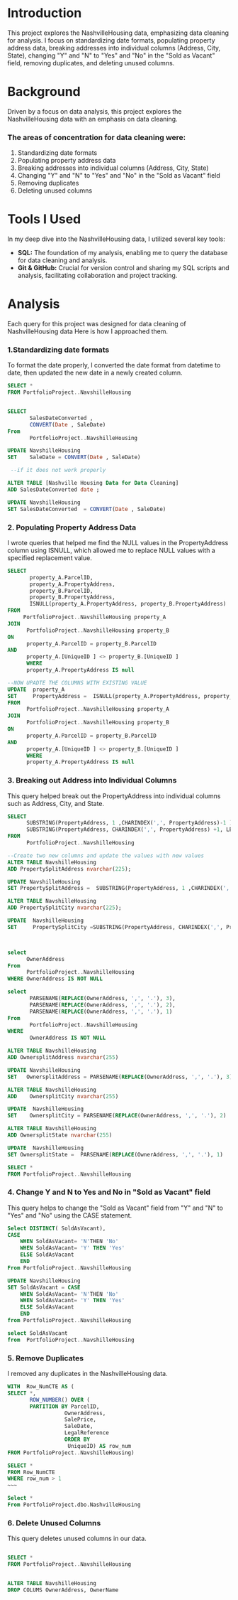 # Introduction

This project explores the NashvilleHousing data, emphasizing data cleaning for analysis. I focus on standardizing date formats, populating property address data, breaking addresses into individual columns (Address, City, State), changing "Y" and "N" to "Yes" and "No" in the "Sold as Vacant" field, removing duplicates, and deleting unused columns.

# Background

Driven by a focus on data analysis, this project explores the NashvilleHousing data with an emphasis on data cleaning.

### The areas of concentration for data cleaning were:

1. Standardizing date formats
2. Populating property address data
3. Breaking addresses into individual columns (Address, City, State)
4. Changing "Y" and "N" to "Yes" and "No" in the "Sold as Vacant" field
5. Removing duplicates
6. Deleting unused columns

# Tools I Used

In my deep dive into the NashvilleHousing data, I utilized several key tools:

- **SQL:** The foundation of my analysis, enabling me to query the database for data cleaning and analysis.
- **Git & GitHub:** Crucial for version control and sharing my SQL scripts and analysis, facilitating collaboration and project tracking.

# Analysis

Each query for this project was designed for data cleaning of NashvilleHousing data
Here is how I approached them.

### 1.Standardizing date formats

To format the date properly, I converted the date format from datetime to date, then updated the new date in a newly created column.

```sql
SELECT *
FROM PortfolioProject..NavshilleHousing


SELECT 
       SalesDateConverted , 
       CONVERT(Date , SaleDate)
From   
       PortfolioProject..NavshilleHousing

UPDATE NavshilleHousing
SET    SaleDate = CONVERT(Date , SaleDate)

 --if it does not work properly

ALTER TABLE [Nashville Housing Data for Data Cleaning]
ADD SalesDateConverted date ;

UPDATE NavshilleHousing
SET SalesDateConverted  = CONVERT(Date , SaleDate)

```


### 2. Populating Property Address Data

I wrote queries that helped me find the NULL values in the PropertyAddress column using ISNULL, which allowed me to replace NULL values with a specified replacement value.

```sql
SELECT 
       property_A.ParcelID, 
	   property_A.PropertyAddress, 
	   property_B.ParcelID, 
       property_B.PropertyAddress, 
	   ISNULL(property_A.PropertyAddress, property_B.PropertyAddress)
FROM
     PortfolioProject..NavshilleHousing property_A
JOIN 
      PortfolioProject..NavshilleHousing property_B
ON 
      property_A.ParcelID = property_B.ParcelID
AND 
      property_A.[UniqueID ] <> property_B.[UniqueID ]
	  WHERE 
      property_A.PropertyAddress IS null

--NOW UPADTE THE COLUMNS WITH EXISTING VALUE 
UPDATE  property_A
SET     PropertyAddress =  ISNULL(property_A.PropertyAddress, property_B.PropertyAddress)
FROM
      PortfolioProject..NavshilleHousing property_A
JOIN 
      PortfolioProject..NavshilleHousing property_B
ON 
      property_A.ParcelID = property_B.ParcelID
AND 
      property_A.[UniqueID ] <> property_B.[UniqueID ]
	  WHERE 
      property_A.PropertyAddress IS null

```

### 3. Breaking out Address into Individual Columns

This query helped break out the PropertyAddress into individual columns such as Address, City, and State.

```sql
SELECT 
      SUBSTRING(PropertyAddress, 1 ,CHARINDEX(',', PropertyAddress)-1 ) AS Address, 
      SUBSTRING(PropertyAddress, CHARINDEX(',', PropertyAddress) +1, LEN(PropertyAddress)) AS Address
FROM 
      PortfolioProject..NavshilleHousing

--Create two new columns and update the values with new values
ALTER TABLE NavshilleHousing
ADD PropertySplitAddress nvarchar(225);

UPDATE NavshilleHousing
SET PropertySplitAddress =  SUBSTRING(PropertyAddress, 1 ,CHARINDEX(',', PropertyAddress)-1 )

ALTER TABLE NavshilleHousing
ADD PropertySplitCity nvarchar(225);

UPDATE  NavshilleHousing
SET     PropertySplitCity =SUBSTRING(PropertyAddress, CHARINDEX(',', PropertyAddress) +1, LEN(PropertyAddress))



select 
      OwnerAddress
From 
      PortfolioProject..NavshilleHousing
WHERE OwnerAddress IS NOT NULL

select 
       PARSENAME(REPLACE(OwnerAddress, ',', '.'), 3),  
       PARSENAME(REPLACE(OwnerAddress, ',', '.'), 2),  
       PARSENAME(REPLACE(OwnerAddress, ',', '.'), 1)
From 
       PortfolioProject..NavshilleHousing
WHERE 
       OwnerAddress IS NOT NULL

ALTER TABLE NavshilleHousing
ADD OwnersplitAddress nvarchar(255)

UPDATE NavshilleHousing
SET   OwnersplitAddress = PARSENAME(REPLACE(OwnerAddress, ',', '.'), 3)

ALTER TABLE NavshilleHousing
ADD    OwnersplitCity nvarchar(255)

UPDATE  NavshilleHousing
SET    OwnersplitCity = PARSENAME(REPLACE(OwnerAddress, ',', '.'), 2)

ALTER TABLE NavshilleHousing
ADD OwnersplitState nvarchar(255)

UPDATE  NavshilleHousing
SET OwnersplitState =  PARSENAME(REPLACE(OwnerAddress, ',', '.'), 1)

SELECT *
FROM PortfolioProject..NavshilleHousing
```

### 4. Change Y and N to Yes and No in "Sold as Vacant" field

This query helps to change the "Sold as Vacant" field from "Y" and "N" to "Yes" and "No" using the CASE statement.

```sql
Select DISTINCT( SoldAsVacant),
CASE
    WHEN SoldAsVacant= 'N'THEN 'No'
	WHEN SoldAsVacant= 'Y' THEN 'Yes'
	ELSE SoldAsVacant
	END
From PortfolioProject..NavshilleHousing

UPDATE NavshilleHousing
SET SoldAsVacant = CASE
    WHEN SoldAsVacant= 'N'THEN 'No'
	WHEN SoldAsVacant= 'Y' THEN 'Yes'
	ELSE SoldAsVacant
	END
from PortfolioProject..NavshilleHousing

select SoldAsVacant
from  PortfolioProject..NavshilleHousing

```


### 5. Remove Duplicates
I removed any duplicates in the NashvilleHousing data.

```sql
WITH  Row_NumCTE AS (
SELECT *, 
       ROW_NUMBER() OVER (
	   PARTITION BY ParcelID,
	              OwnerAddress,
				  SalePrice,
				  SaleDate,
				  LegalReference
				  ORDER BY 
	               UniqueID) AS row_num
FROM PortfolioProject..NavshilleHousing)

SELECT *
FROM Row_NumCTE
WHERE row_num > 1
~~~

Select *
From PortfolioProject.dbo.NashvilleHousing
```

### 6. Delete Unused Columns

This query deletes unused columns in our data.

```sql

SELECT *
FROM PortfolioProject..NavshilleHousing


ALTER TABLE NavshilleHousing
DROP COLUMS OwnerAddress, OwnerName
```

